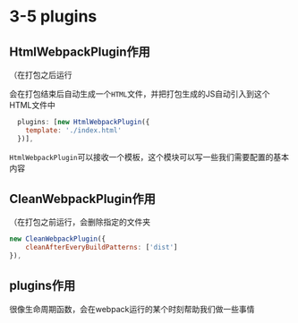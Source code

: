 # 3-5 plugins

## HtmlWebpackPlugin作用

（在打包之后运行

会在打包结束后自动生成一个`HTML`文件，并把打包生成的JS自动引入到这个HTML文件中

```js
  plugins: [new HtmlWebpackPlugin({
    template: './index.html'
  })],
```

`HtmlWebpackPlugin`可以接收一个模板，这个模块可以写一些我们需要配置的基本内容

## CleanWebpackPlugin作用

（在打包之前运行，会删除指定的文件夹

```js
new CleanWebpackPlugin({
    cleanAfterEveryBuildPatterns: ['dist']
}),
```



## plugins作用

很像生命周期函数，会在webpack运行的某个时刻帮助我们做一些事情